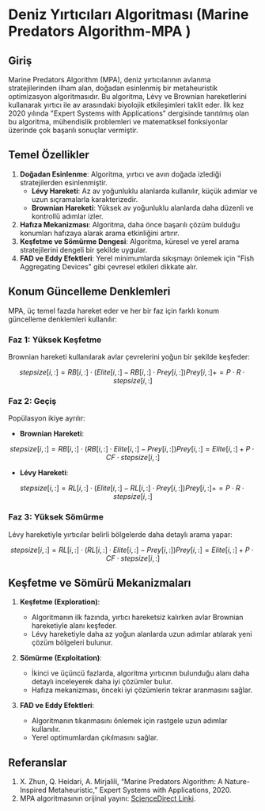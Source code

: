 # Deniz Yırtıcıları Algoritması (Marine Predators Algorithm-MPA )

## Giriş

Marine Predators Algorithm (MPA), deniz yırtıcılarının avlanma stratejilerinden ilham alan, doğadan esinlenmiş bir metaheuristik optimizasyon algoritmasıdır. Bu algoritma, Lévy ve Brownian hareketlerini kullanarak yırtıcı ile av arasındaki biyolojik etkileşimleri taklit eder. İlk kez 2020 yılında "Expert Systems with Applications" dergisinde tanıtılmış olan bu algoritma, mühendislik problemleri ve matematiksel fonksiyonlar üzerinde çok başarılı sonuçlar vermiştir.

## Temel Özellikler

1. **Doğadan Esinlenme**: Algoritma, yırtıcı ve avın doğada izlediği stratejilerden esinlenmiştir.
   - **Lévy Hareketi**: Az av yoğunluklu alanlarda kullanılır, küçük adımlar ve uzun sıçramalarla karakterizedir.
   - **Brownian Hareketi**: Yüksek av yoğunluklu alanlarda daha düzenli ve kontrollü adımlar izler.
2. **Hafıza Mekanizması**: Algoritma, daha önce başarılı çözüm bulduğu konumları hafızaya alarak arama etkinliğini artırır.
3. **Keşfetme ve Sömürme Dengesi**: Algoritma, küresel ve yerel arama stratejilerini dengeli bir şekilde uygular.
4. **FAD ve Eddy Efektleri**: Yerel minimumlarda sıkışmayı önlemek için "Fish Aggregating Devices" gibi çevresel etkileri dikkate alır.

## Konum Güncelleme Denklemleri

MPA, üç temel fazda hareket eder ve her bir faz için farklı konum güncelleme denklemleri kullanılır:

### Faz 1: Yüksek Keşfetme

Brownian hareketi kullanılarak avlar çevrelerini yoğun bir şekilde keşfeder:

```math
stepsize[i, :] = RB[i, :] \cdot (Elite[i, :] - RB[i, :] \cdot Prey[i, :])
Prey[i, :] += P \cdot R \cdot stepsize[i, :]
```

### Faz 2: Geçiş

Popülasyon ikiye ayrılır:

- **Brownian Hareketi**:

```math
stepsize[i, :] = RB[i, :] \cdot (RB[i, :] \cdot Elite[i, :] - Prey[i, :])
Prey[i, :] = Elite[i, :] + P \cdot CF \cdot stepsize[i, :]
```

- **Lévy Hareketi**:

```math
stepsize[i, :] = RL[i, :] \cdot (Elite[i, :] - RL[i, :] \cdot Prey[i, :])
Prey[i, :] += P \cdot R \cdot stepsize[i, :]
```

### Faz 3: Yüksek Sömürme

Lévy hareketiyle yırtıcılar belirli bölgelerde daha detaylı arama yapar:

```math
stepsize[i, :] = RL[i, :] \cdot (RL[i, :] \cdot Elite[i, :] - Prey[i, :])
Prey[i, :] = Elite[i, :] + P \cdot CF \cdot stepsize[i, :]
```

## Keşfetme ve Sömürü Mekanizmaları

1. **Keşfetme (Exploration)**:

   - Algoritmanın ilk fazında, yırtıcı hareketsiz kalırken avlar Brownian hareketiyle alanı keşfeder.
   - Lévy hareketiyle daha az yoğun alanlarda uzun adımlar atılarak yeni çözüm bölgeleri bulunur.

2. **Sömürme (Exploitation)**:

   - İkinci ve üçüncü fazlarda, algoritma yırtıcının bulunduğu alanı daha detaylı inceleyerek daha iyi çözümler bulur.
   - Hafıza mekanizması, önceki iyi çözümlerin tekrar aranmasını sağlar.

3. **FAD ve Eddy Efektleri**:

   - Algoritmanın tıkanmasını önlemek için rastgele uzun adımlar kullanılır.
   - Yerel optimumlardan çıkılmasını sağlar.

## Referanslar

1. X. Zhun, Q. Heidari, A. Mirjalili, “Marine Predators Algorithm: A Nature-Inspired Metaheuristic,” Expert Systems with Applications, 2020.
2. MPA algoritmasının orijinal yayını: [ScienceDirect Linki](https://www.sciencedirect.com/science/article/abs/pii/S0957417420302025).



